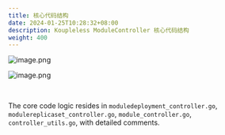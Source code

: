 ```yaml
---
title: 核心代码结构
date: 2024-01-25T10:28:32+08:00
description: Koupleless ModuleController 核心代码结构
weight: 400
---
```


![image.png](https://intranetproxy.alipay.com/skylark/lark/0/2023/png/671/1694002853387-dfb011bb-b443-401d-b6b2-0e2d89d9ca38.png#clientId=u9331e04a-ec01-4&from=paste&height=733&id=u434d34f6&originHeight=1466&originWidth=2236&originalType=binary&ratio=2&rotation=0&showTitle=false&size=746447&status=done&style=none&taskId=u60bb866c-f80f-4cda-b668-d41bdef0f7b&title=&width=1118)

![image.png](https://intranetproxy.alipay.com/skylark/lark/0/2023/png/671/1694002891414-adf2f622-38ec-46cb-8f73-4ae6efdd87ab.png#clientId=u9331e04a-ec01-4&from=paste&height=107&id=u798a320c&originHeight=214&originWidth=612&originalType=binary&ratio=2&rotation=0&showTitle=false&size=53871&status=done&style=none&taskId=u47639d5b-c3d6-4356-800a-789e9f2791c&title=&width=306)

<br/>

The core code logic resides in `moduledeployment_controller.go`, `modulereplicaset_controller.go`, `module_controller.go`, `controller_utils.go`, with detailed comments.

<br/>
<br/>
